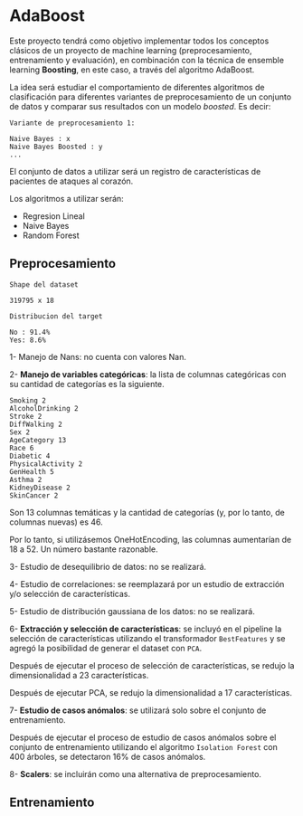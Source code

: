 # AdaBoost

Este proyecto tendrá como objetivo implementar todos los conceptos clásicos de un proyecto de machine learning (preprocesamiento, entrenamiento y evaluación), en combinación con la técnica de ensemble learning **Boosting**, en este caso, a través del algoritmo AdaBoost.

La idea será estudiar el comportamiento de diferentes algoritmos de clasificación para diferentes variantes de preprocesamiento de un conjunto de datos y comparar sus resultados con un modelo *boosted*. Es decir:

```
Variante de preprocesamiento 1:

Naive Bayes : x
Naive Bayes Boosted : y
...
```

El conjunto de datos a utilizar será un registro de características de pacientes de ataques al corazón.

Los algoritmos a utilizar serán:

* Regresion Lineal
* Naive Bayes
* Random Forest

## Preprocesamiento

```
Shape del dataset

319795 x 18

Distribucion del target

No : 91.4%
Yes: 8.6%
```

1- Manejo de Nans: no cuenta con valores Nan.

2- **Manejo de variables categóricas**: la lista de columnas categóricas con su cantidad de categorías es la siguiente.

```
Smoking 2
AlcoholDrinking 2
Stroke 2
DiffWalking 2
Sex 2
AgeCategory 13
Race 6
Diabetic 4
PhysicalActivity 2
GenHealth 5
Asthma 2
KidneyDisease 2
SkinCancer 2
```
Son 13 columnas temáticas y la cantidad de categorías (y, por lo tanto, de columnas nuevas) es 46.

Por lo tanto, si utilizásemos OneHotEncoding, las columnas aumentarían de 18 a 52. Un número bastante razonable.


3- Estudio de desequilibrio de datos: no se realizará.

4- Estudio de correlaciones: se reemplazará por un estudio de extracción y/o selección de características.

5- Estudio de distribución gaussiana de los datos: no se realizará.

6- **Extracción y selección de características**: se incluyó en el pipeline la selección de características utilizando el transformador `BestFeatures` y se agregó la posibilidad de generar el dataset con `PCA`.

Después de ejecutar el proceso de selección de características, se redujo la dimensionalidad a 23 características.

Después de ejecutar PCA, se redujo la dimensionalidad a 17 características. 

7- **Estudio de casos anómalos**: se utilizará solo sobre el conjunto de entrenamiento.

Después de ejecutar el proceso de estudio de casos anómalos sobre el conjunto de entrenamiento utilizando el algoritmo `Isolation Forest` con 400 árboles, se detectaron 16% de casos anómalos.



8- **Scalers**: se incluirán como una alternativa de preprocesamiento.

## Entrenamiento
